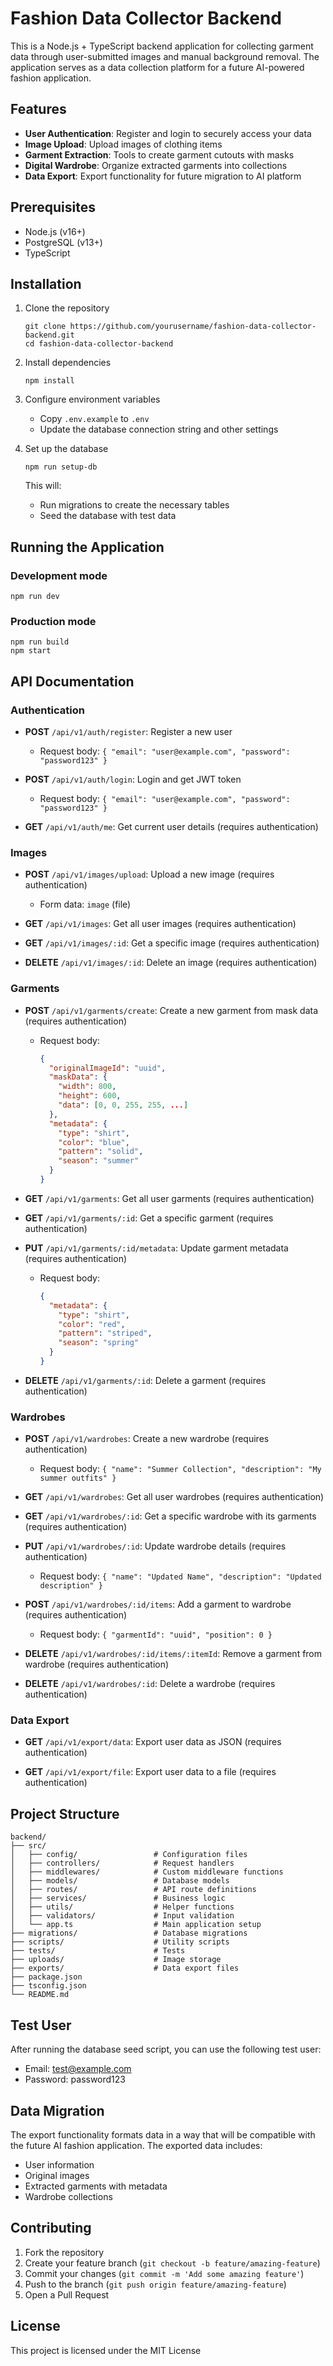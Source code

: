 # Fashion Data Collector Backend

This is a Node.js + TypeScript backend application for collecting garment data through user-submitted images and manual background removal. The application serves as a data collection platform for a future AI-powered fashion application.

## Features

- **User Authentication**: Register and login to securely access your data
- **Image Upload**: Upload images of clothing items
- **Garment Extraction**: Tools to create garment cutouts with masks
- **Digital Wardrobe**: Organize extracted garments into collections
- **Data Export**: Export functionality for future migration to AI platform

## Prerequisites

- Node.js (v16+)
- PostgreSQL (v13+)
- TypeScript

## Installation

1. Clone the repository
   ```
   git clone https://github.com/yourusername/fashion-data-collector-backend.git
   cd fashion-data-collector-backend
   ```

2. Install dependencies
   ```
   npm install
   ```

3. Configure environment variables
   - Copy `.env.example` to `.env`
   - Update the database connection string and other settings

4. Set up the database
   ```
   npm run setup-db
   ```
   This will:
   - Run migrations to create the necessary tables
   - Seed the database with test data

## Running the Application

### Development mode
```
npm run dev
```

### Production mode
```
npm run build
npm start
```

## API Documentation

### Authentication

- **POST** `/api/v1/auth/register`: Register a new user
  - Request body: `{ "email": "user@example.com", "password": "password123" }`

- **POST** `/api/v1/auth/login`: Login and get JWT token
  - Request body: `{ "email": "user@example.com", "password": "password123" }`

- **GET** `/api/v1/auth/me`: Get current user details (requires authentication)

### Images

- **POST** `/api/v1/images/upload`: Upload a new image (requires authentication)
  - Form data: `image` (file)

- **GET** `/api/v1/images`: Get all user images (requires authentication)

- **GET** `/api/v1/images/:id`: Get a specific image (requires authentication)

- **DELETE** `/api/v1/images/:id`: Delete an image (requires authentication)

### Garments

- **POST** `/api/v1/garments/create`: Create a new garment from mask data (requires authentication)
  - Request body: 
    ```json
    {
      "originalImageId": "uuid",
      "maskData": {
        "width": 800,
        "height": 600,
        "data": [0, 0, 255, 255, ...]
      },
      "metadata": {
        "type": "shirt",
        "color": "blue",
        "pattern": "solid",
        "season": "summer"
      }
    }
    ```

- **GET** `/api/v1/garments`: Get all user garments (requires authentication)

- **GET** `/api/v1/garments/:id`: Get a specific garment (requires authentication)

- **PUT** `/api/v1/garments/:id/metadata`: Update garment metadata (requires authentication)
  - Request body: 
    ```json
    {
      "metadata": {
        "type": "shirt",
        "color": "red",
        "pattern": "striped",
        "season": "spring"
      }
    }
    ```

- **DELETE** `/api/v1/garments/:id`: Delete a garment (requires authentication)

### Wardrobes

- **POST** `/api/v1/wardrobes`: Create a new wardrobe (requires authentication)
  - Request body: `{ "name": "Summer Collection", "description": "My summer outfits" }`

- **GET** `/api/v1/wardrobes`: Get all user wardrobes (requires authentication)

- **GET** `/api/v1/wardrobes/:id`: Get a specific wardrobe with its garments (requires authentication)

- **PUT** `/api/v1/wardrobes/:id`: Update wardrobe details (requires authentication)
  - Request body: `{ "name": "Updated Name", "description": "Updated description" }`

- **POST** `/api/v1/wardrobes/:id/items`: Add a garment to wardrobe (requires authentication)
  - Request body: `{ "garmentId": "uuid", "position": 0 }`

- **DELETE** `/api/v1/wardrobes/:id/items/:itemId`: Remove a garment from wardrobe (requires authentication)

- **DELETE** `/api/v1/wardrobes/:id`: Delete a wardrobe (requires authentication)

### Data Export

- **GET** `/api/v1/export/data`: Export user data as JSON (requires authentication)

- **GET** `/api/v1/export/file`: Export user data to a file (requires authentication)

## Project Structure

```
backend/
├── src/
│   ├── config/                 # Configuration files
│   ├── controllers/            # Request handlers
│   ├── middlewares/            # Custom middleware functions
│   ├── models/                 # Database models
│   ├── routes/                 # API route definitions
│   ├── services/               # Business logic
│   ├── utils/                  # Helper functions
│   ├── validators/             # Input validation
│   └── app.ts                  # Main application setup
├── migrations/                 # Database migrations
├── scripts/                    # Utility scripts
├── tests/                      # Tests
├── uploads/                    # Image storage
├── exports/                    # Data export files
├── package.json
├── tsconfig.json
└── README.md
```

## Test User

After running the database seed script, you can use the following test user:

- Email: test@example.com
- Password: password123

## Data Migration

The export functionality formats data in a way that will be compatible with the future AI fashion application. The exported data includes:

- User information
- Original images
- Extracted garments with metadata
- Wardrobe collections

## Contributing

1. Fork the repository
2. Create your feature branch (`git checkout -b feature/amazing-feature`)
3. Commit your changes (`git commit -m 'Add some amazing feature'`)
4. Push to the branch (`git push origin feature/amazing-feature`)
5. Open a Pull Request

## License

This project is licensed under the MIT License